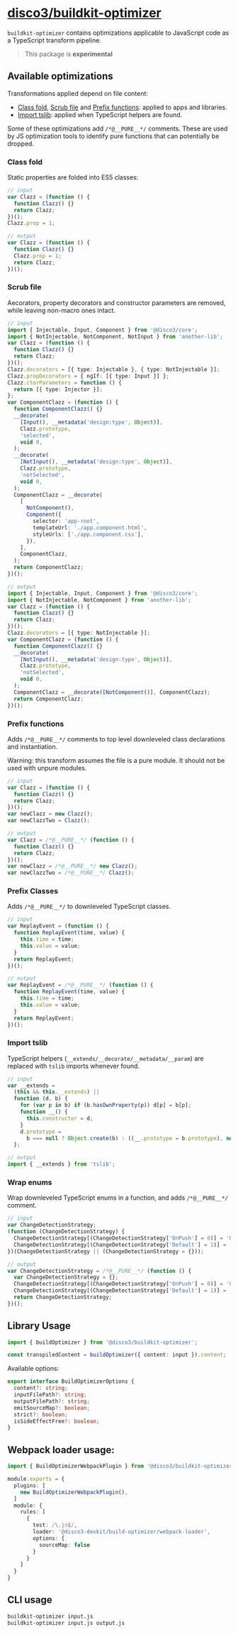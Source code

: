 # [disco3/buildkit-optimizer](#)

`buildkit-optimizer` contains optimizations applicable to JavaScript code as a
TypeScript transform pipeline.

> This package is **experimental**

## Available optimizations

Transformations applied depend on file content:

- [Class fold](#class-fold), [Scrub file](#scrub-file) and
  [Prefix functions](#prefix-functions): applied to apps and libraries.
- [Import tslib](#import-tslib): applied when TypeScript helpers are found.

Some of these optimizations add `/*@__PURE__*/` comments. These are used by JS
optimization tools to identify pure functions that can potentially be dropped.

### Class fold

Static properties are folded into ES5 classes:

```typescript
// input
var Clazz = (function () {
  function Clazz() {}
  return Clazz;
})();
Clazz.prop = 1;

// output
var Clazz = (function () {
  function Clazz() {}
  Clazz.prop = 1;
  return Clazz;
})();
```

### Scrub file

Aecorators, property decorators and constructor parameters are removed, while
leaving non-macro ones intact.

```typescript
// input
import { Injectable, Input, Component } from '@disco3/core';
import { NotInjectable, NotComponent, NotInput } from 'another-lib';
var Clazz = (function () {
  function Clazz() {}
  return Clazz;
})();
Clazz.decorators = [{ type: Injectable }, { type: NotInjectable }];
Clazz.propDecorators = { ngIf: [{ type: Input }] };
Clazz.ctorParameters = function () {
  return [{ type: Injector }];
};
var ComponentClazz = (function () {
  function ComponentClazz() {}
  __decorate(
    [Input(), __metadata('design:type', Object)],
    Clazz.prototype,
    'selected',
    void 0,
  );
  __decorate(
    [NotInput(), __metadata('design:type', Object)],
    Clazz.prototype,
    'notSelected',
    void 0,
  );
  ComponentClazz = __decorate(
    [
      NotComponent(),
      Component({
        selector: 'app-root',
        templateUrl: './app.component.html',
        styleUrls: ['./app.component.css'],
      }),
    ],
    ComponentClazz,
  );
  return ComponentClazz;
})();

// output
import { Injectable, Input, Component } from '@disco3/core';
import { NotInjectable, NotComponent } from 'another-lib';
var Clazz = (function () {
  function Clazz() {}
  return Clazz;
})();
Clazz.decorators = [{ type: NotInjectable }];
var ComponentClazz = (function () {
  function ComponentClazz() {}
  __decorate(
    [NotInput(), __metadata('design:type', Object)],
    Clazz.prototype,
    'notSelected',
    void 0,
  );
  ComponentClazz = __decorate([NotComponent()], ComponentClazz);
  return ComponentClazz;
})();
```

### Prefix functions

Adds `/*@__PURE__*/` comments to top level downleveled class declarations and
instantiation.

Warning: this transform assumes the file is a pure module. It should not be used
with unpure modules.

```typescript
// input
var Clazz = (function () {
  function Clazz() {}
  return Clazz;
})();
var newClazz = new Clazz();
var newClazzTwo = Clazz();

// output
var Clazz = /*@__PURE__*/ (function () {
  function Clazz() {}
  return Clazz;
})();
var newClazz = /*@__PURE__*/ new Clazz();
var newClazzTwo = /*@__PURE__*/ Clazz();
```

### Prefix Classes

Adds `/*@__PURE__*/` to downleveled TypeScript classes.

```typescript
// input
var ReplayEvent = (function () {
  function ReplayEvent(time, value) {
    this.time = time;
    this.value = value;
  }
  return ReplayEvent;
})();

// output
var ReplayEvent = /*@__PURE__*/ (function () {
  function ReplayEvent(time, value) {
    this.time = time;
    this.value = value;
  }
  return ReplayEvent;
})();
```

### Import tslib

TypeScript helpers (`__extends/__decorate/__metadata/__param`) are replaced with
`tslib` imports whenever found.

```typescript
// input
var __extends =
  (this && this.__extends) ||
  function (d, b) {
    for (var p in b) if (b.hasOwnProperty(p)) d[p] = b[p];
    function __() {
      this.constructor = d;
    }
    d.prototype =
      b === null ? Object.create(b) : ((__.prototype = b.prototype), new __());
  };

// output
import { __extends } from 'tslib';
```

### Wrap enums

Wrap downleveled TypeScript enums in a function, and adds `/*@__PURE__*/`
comment.

```typescript
// input
var ChangeDetectionStrategy;
(function (ChangeDetectionStrategy) {
  ChangeDetectionStrategy[(ChangeDetectionStrategy['OnPush'] = 0)] = 'OnPush';
  ChangeDetectionStrategy[(ChangeDetectionStrategy['Default'] = 1)] = 'Default';
})(ChangeDetectionStrategy || (ChangeDetectionStrategy = {}));

// output
var ChangeDetectionStrategy = /*@__PURE__*/ (function () {
  var ChangeDetectionStrategy = {};
  ChangeDetectionStrategy[(ChangeDetectionStrategy['OnPush'] = 0)] = 'OnPush';
  ChangeDetectionStrategy[(ChangeDetectionStrategy['Default'] = 1)] = 'Default';
  return ChangeDetectionStrategy;
})();
```

## Library Usage

```typescript
import { buildOptimizer } from '@disco3/buildkit-optimizer';

const transpiledContent = buildOptimizer({ content: input }).content;
```

Available options:

```typescript
export interface BuildOptimizerOptions {
  content?: string;
  inputFilePath?: string;
  outputFilePath?: string;
  emitSourceMap?: boolean;
  strict?: boolean;
  isSideEffectFree?: boolean;
}
```

## Webpack loader usage:

```typescript
import { BuildOptimizerWebpackPlugin } from '@disco3/buildkit-optimizer';

module.exports = {
  plugins: [
    new BuildOptimizerWebpackPlugin(),
  ]
  module: {
    rules: [
      {
        test: /\.js$/,
        loader: '@disco3-devkit/build-optimizer/webpack-loader',
        options: {
          sourceMap: false
        }
      }
    ]
  }
}
```

## CLI usage

```bash
buildkit-optimizer input.js
buildkit-optimizer input.js output.js
```
